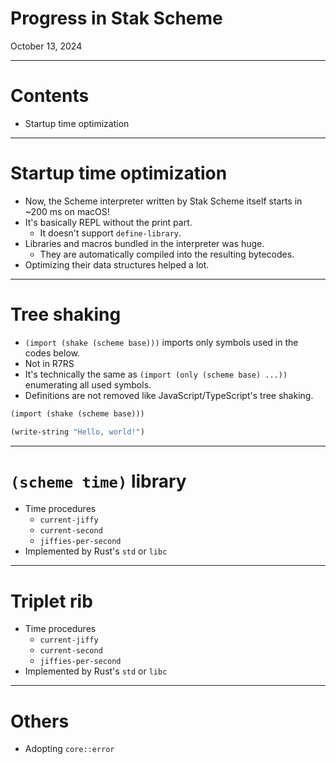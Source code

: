 # Progress in Stak Scheme

October 13, 2024

---

# Contents

- Startup time optimization

---

# Startup time optimization

- Now, the Scheme interpreter written by Stak Scheme itself starts in ~200 ms on macOS!
- It's basically REPL without the print part.
  - It doesn't support `define-library`.
- Libraries and macros bundled in the interpreter was huge.
  - They are automatically compiled into the resulting bytecodes.
- Optimizing their data structures helped a lot.

---

# Tree shaking

- `(import (shake (scheme base)))` imports only symbols used in the codes below.
- Not in R7RS
- It's technically the same as `(import (only (scheme base) ...))` enumerating all used symbols.
- Definitions are not removed like JavaScript/TypeScript's tree shaking.

```scheme
(import (shake (scheme base)))

(write-string "Hello, world!")
```

---

# `(scheme time)` library

- Time procedures
  - `current-jiffy`
  - `current-second`
  - `jiffies-per-second`
- Implemented by Rust's `std` or `libc`

---

# Triplet rib

- Time procedures
  - `current-jiffy`
  - `current-second`
  - `jiffies-per-second`
- Implemented by Rust's `std` or `libc`

---

# Others

- Adopting `core::error`
